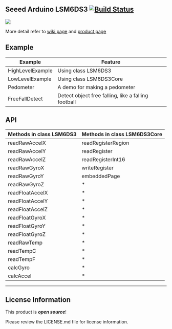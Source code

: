 Seeed Arduino LSM6DS3  [![Build Status](https://travis-ci.com/Seeed-Studio/Accelerometer_And_Gyroscope_LSM6DS3.svg?branch=master)](https://travis-ci.com/Seeed-Studio/Accelerometer_And_Gyroscope_LSM6DS3)
---------------------------------

![](https://statics3.seeedstudio.com/images/product/105020012%203.jpg)

More detail refer to [wiki page](http://wiki.seeedstudio.com/Grove-6-Axis_AccelerometerAndGyroscope/) and [product page](https://www.seeedstudio.com/Grove-6-Axis-Accelerometer%26Gyroscope-p-2606.html)

Example
------

Example           | Feature
----------------- | ----------------------------------------------------
HighLevelExample  | Using class LSM6DS3
LowLevelExample   | Using class LSM6DS3Core
Pedometer         | A demo for making a pedometer 
FreeFallDetect    | Detect object free falling, like a falling football


API
------

Methods in class LSM6DS3   | Methods in class LSM6DS3Core
-------------------------- | -------------
readRawAccelX              | readRegisterRegion   
readRawAccelY              | readRegister         
readRawAccelZ              | readRegisterInt16  
readRawGyroX               | writeRegister       
readRawGyroY               | embeddedPage        
readRawGyroZ               | *
readFloatAccelX            | *
readFloatAccelY            | *
readFloatAccelZ            | *
readFloatGyroX             | *
readFloatGyroY             | *
readFloatGyroZ             | *
readRawTemp                | *
readTempC                  | *
readTempF                  | *
calcGyro                   | *
calcAccel                  | *

----


License Information
-------------------

This product is _**open source**_! 

Please review the LICENSE.md file for license information. 



